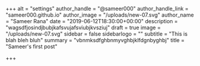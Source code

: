 +++
alt = "settings"
author_handle = "@sameer000"
author_handle_link = "sameer000.github.io"
author_image = "/uploads/new-07.svg"
author_name = "Sameer Rana"
date = "2019-06-12T18:30:00+00:00"
description = "wagsdfjosindjbubjkafsvujafsviubjkvsziuj"
draft = true
image = "/uploads/new-07.svg"
sidebar = false
sidebarlogo = ""
subtitle = "This is blah bleh bluh"
summary = "vbnmksdfghbnmyvghbjklfdgnbyghbj"
title = "Sameer's first post"

+++
